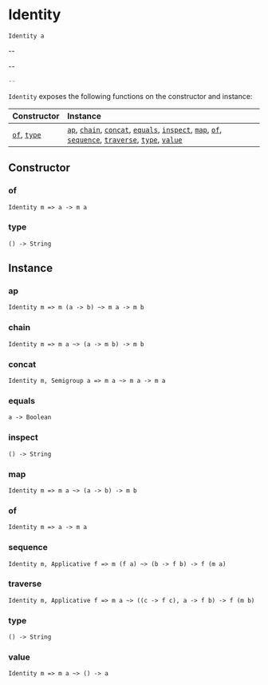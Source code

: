 # Identity

`Identity a`

--

--

```js
--
```

`Identity` exposes the following functions on the constructor and instance:

| Constructor | Instance |
|:---|:---|
| [`of`](#of), [`type`](#type) | [`ap`](#ap), [`chain`](#chain), [`concat`](#concat), [`equals`](#equals), [`inspect`](#inspect), [`map`](#map), [`of`](#of), [`sequence`](#sequence), [`traverse`](#traverse), [`type`](#type), [`value`](#value) |

## Constructor

### of

`Identity m => a -> m a`

### type

`() -> String`

## Instance

### ap

`Identity m => m (a -> b) ~> m a -> m b`

### chain

`Identity m => m a ~> (a -> m b) -> m b`

### concat

`Identity m, Semigroup a => m a ~> m a -> m a`

### equals

`a -> Boolean`

### inspect

`() -> String`

### map

`Identity m => m a ~> (a -> b) -> m b`

### of

`Identity m => a -> m a`

### sequence

`Identity m, Applicative f => m (f a) ~> (b -> f b) -> f (m a)`

### traverse

`Identity m, Applicative f => m a ~> ((c -> f c), a -> f b) -> f (m b)`

### type

`() -> String`

### value

`Identity m => m a ~> () -> a`
